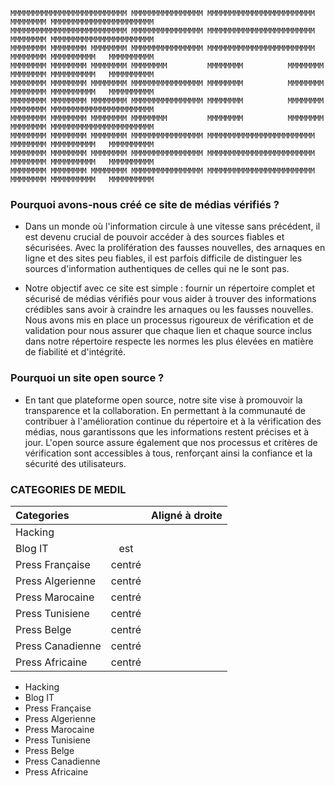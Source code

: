 ```SG
MMMMMMMMMMMMMMMMMMMMMMMMMM MMMMMMMMMMMMMMMM MMMMMMMMMMMMMMMMMMMMMMMM   MMMMMMMM MMMMMMMMMMMMMMMMMMMMMMM
MMMMMMMMMMMMMMMMMMMMMMMMMM MMMMMMMMMMMMMMMM MMMMMMMMMMMMMMMMMMMMMMMM   MMMMMMMM MMMMMMMMMMMMMMMMMMMMMMM
MMMMMMMM MMMMMMMM MMMMMMMM MMMMMMMMMMMMMMMM MMMMMMMMMMMMMMMMMMMMMMMM   MMMMMMMM MMMMMMMMMM   MMMMMMMMMM
MMMMMMMM MMMMMMMM MMMMMMMM MMMMMMMM         MMMMMMMM          MMMMMMMM MMMMMMMM MMMMMMMMMM   MMMMMMMMMM
MMMMMMMM MMMMMMMM MMMMMMMM MMMMMMMMMMMMMMMM MMMMMMMM          MMMMMMMM MMMMMMMM MMMMMMMMMM   MMMMMMMMMM
MMMMMMMM MMMMMMMM MMMMMMMM MMMMMMMMMMMMMMMM MMMMMMMM          MMMMMMMM MMMMMMMM MMMMMMMMMMMMMMMMMMMMMMM
MMMMMMMM MMMMMMMM MMMMMMMM MMMMMMMM         MMMMMMMM          MMMMMMMM MMMMMMMM MMMMMMMMMMMMMMMMMMMMMMM
MMMMMMMM MMMMMMMM MMMMMMMM MMMMMMMMMMMMMMMM MMMMMMMMMMMMMMMMMMMMMMMM   MMMMMMMM MMMMMMMMMM   MMMMMMMMMM
MMMMMMMM MMMMMMMM MMMMMMMM MMMMMMMMMMMMMMMM MMMMMMMMMMMMMMMMMMMMMMMM   MMMMMMMM MMMMMMMMMM   MMMMMMMMMM
MMMMMMMM MMMMMMMM MMMMMMMM MMMMMMMMMMMMMMMM MMMMMMMMMMMMMMMMMMMMMMMM   MMMMMMMM MMMMMMMMMM   MMMMMMMMMM
```

### Pourquoi avons-nous créé ce site de médias vérifiés ?
- Dans un monde où l'information circule à une vitesse sans précédent, il est devenu crucial de pouvoir accéder à des sources fiables et sécurisées. Avec la prolifération des fausses nouvelles, des arnaques en ligne et des sites peu fiables, il est parfois difficile de distinguer les sources d'information authentiques de celles qui ne le sont pas.

- Notre objectif avec ce site est simple : fournir un répertoire complet et sécurisé de médias vérifiés pour vous aider à trouver des informations crédibles sans avoir à craindre les arnaques ou les fausses nouvelles. Nous avons mis en place un processus rigoureux de vérification et de validation pour nous assurer que chaque lien et chaque source inclus dans notre répertoire respecte les normes les plus élevées en matière de fiabilité et d'intégrité.

### Pourquoi un site open source ?
- En tant que plateforme open source, notre site vise à promouvoir la transparence et la collaboration. En permettant à la communauté de contribuer à l'amélioration continue du répertoire et à la vérification des médias, nous garantissons que les informations restent précises et à jour. L'open source assure également que nos processus et critères de vérification sont accessibles à tous, renforçant ainsi la confiance et la sécurité des utilisateurs.

### CATEGORIES DE MEDIL

| Categories  |           | Aligné à droite |
| :--------------- |:---------------:| -----:|
| Hacking  |          |   |
| Blog IT | est             |    |
| Press Française  | centré          |    |
| Press Algerienne  | centré          |     |
| Press Marocaine | centré          |     |
| Press Tunisiene  | centré          |    |
| Press Belge  | centré          |     |
| Press Canadienne  | centré          |     |
| Press Africaine  | centré          |    |



- Hacking
- Blog IT
- Press Française
- Press Algerienne
- Press Marocaine
- Press Tunisiene
- Press Belge
- Press Canadienne
- Press Africaine
